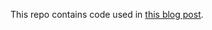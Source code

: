 This repo contains code used in [this blog post](https://medium.com/@rvprasad/measuring-the-maximum-network-bandwidth-in-a-raspberry-pi-cluster-b90e46300d7e).
